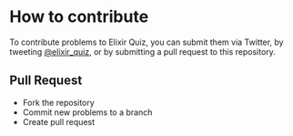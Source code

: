 # How to contribute

To contribute problems to Elixir Quiz, you can submit them via Twitter, by tweeting [@elixir_quiz](http://twitter.com/elixir_quiz), or by submitting a pull request to this repository.

## Pull Request

* Fork the repository
* Commit new problems to a branch
* Create pull request
